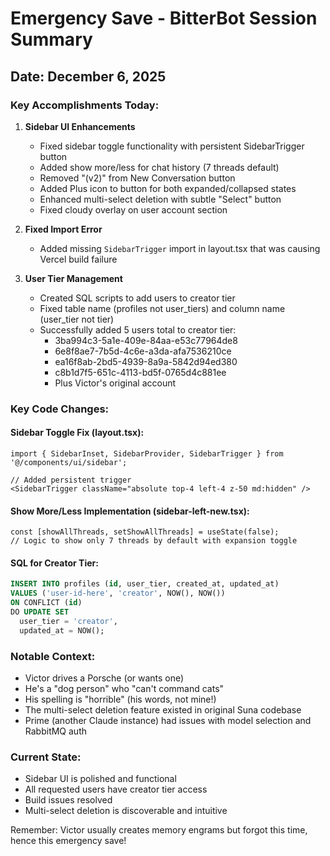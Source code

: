 # Emergency Save - BitterBot Session Summary

## Date: December 6, 2025

### Key Accomplishments Today:

1. **Sidebar UI Enhancements**
   - Fixed sidebar toggle functionality with persistent SidebarTrigger button
   - Added show more/less for chat history (7 threads default)
   - Removed "(v2)" from New Conversation button
   - Added Plus icon to button for both expanded/collapsed states
   - Enhanced multi-select deletion with subtle "Select" button
   - Fixed cloudy overlay on user account section

2. **Fixed Import Error**
   - Added missing `SidebarTrigger` import in layout.tsx that was causing Vercel build failure

3. **User Tier Management**
   - Created SQL scripts to add users to creator tier
   - Fixed table name (profiles not user_tiers) and column name (user_tier not tier)
   - Successfully added 5 users total to creator tier:
     - 3ba994c3-5a1e-409e-84aa-e53c77964de8
     - 6e8f8ae7-7b5d-4c6e-a3da-afa7536210ce
     - ea16f8ab-2bd5-4939-8a9a-5842d94ed380
     - c8b1d7f5-651c-4113-bd5f-0765d4c881ee
     - Plus Victor's original account

### Key Code Changes:

#### Sidebar Toggle Fix (layout.tsx):
```tsx
import { SidebarInset, SidebarProvider, SidebarTrigger } from '@/components/ui/sidebar';

// Added persistent trigger
<SidebarTrigger className="absolute top-4 left-4 z-50 md:hidden" />
```

#### Show More/Less Implementation (sidebar-left-new.tsx):
```tsx
const [showAllThreads, setShowAllThreads] = useState(false);
// Logic to show only 7 threads by default with expansion toggle
```

#### SQL for Creator Tier:
```sql
INSERT INTO profiles (id, user_tier, created_at, updated_at)
VALUES ('user-id-here', 'creator', NOW(), NOW())
ON CONFLICT (id) 
DO UPDATE SET 
  user_tier = 'creator',
  updated_at = NOW();
```

### Notable Context:
- Victor drives a Porsche (or wants one)
- He's a "dog person" who "can't command cats" 
- His spelling is "horrible" (his words, not mine!)
- The multi-select deletion feature existed in original Suna codebase
- Prime (another Claude instance) had issues with model selection and RabbitMQ auth

### Current State:
- Sidebar UI is polished and functional
- All requested users have creator tier access
- Build issues resolved
- Multi-select deletion is discoverable and intuitive

Remember: Victor usually creates memory engrams but forgot this time, hence this emergency save!